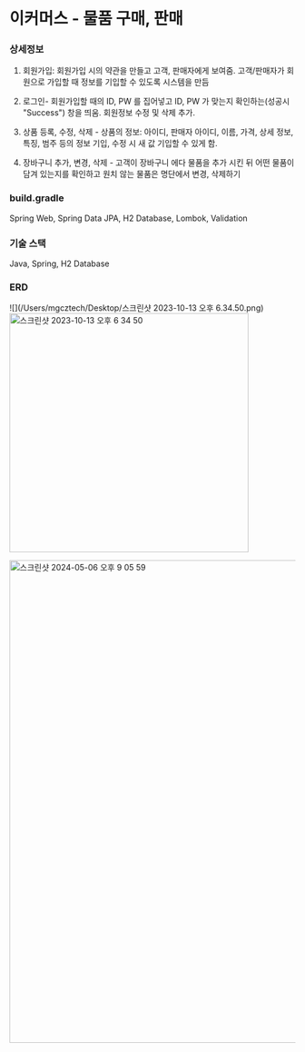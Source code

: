 # 이커머스 - 물품 구매, 판매
### 상세정보
1. 회원가입: 회원가입 시의 약관을 만들고 고객, 판매자에게 보여줌. 고객/판매자가 회원으로 가입할 때 정보를 기입할 수 있도록 시스템을 만듬

2. 로그인- 회원가입할 때의 ID, PW 를 집어넣고 ID, PW 가 맞는지 확인하는(성공시 "Success") 창을 띄움. 회원정보 수정 및 삭제 추가.

3. 상품 등록, 수정, 삭제 - 상품의 정보: 아이디, 판매자 아이디, 이름, 가격, 상세 정보, 특징, 범주 등의 정보 기입, 수정 시 새 값 기입할 수 있게 함.

4. 장바구니 추가, 변경, 삭제 - 고객이 장바구니 에다 물품을 추가 시킨 뒤 어떤 물품이 담겨 있는지를 확인하고 원치 않는 물품은 명단에서 변경, 삭제하기

### build.gradle
Spring Web, Spring Data JPA, H2 Database, Lombok, Validation
### 기술 스택
Java, Spring, H2 Database
### ERD
![](/Users/mgcztech/Desktop/스크린샷 2023-10-13 오후 6.34.50.png)
<img width="421" alt="스크린샷 2023-10-13 오후 6 34 50" src="https://github.com/mgcztech576/ecommercemain/assets/127584002/99f97c53-fb10-45ae-94f3-bd883b66fa61">

<img width="850" alt="스크린샷 2024-05-06 오후 9 05 59" src="https://github.com/mgcztech576/ecommercemain/assets/127584002/61558070-9581-424b-8cef-e716485e317a">
